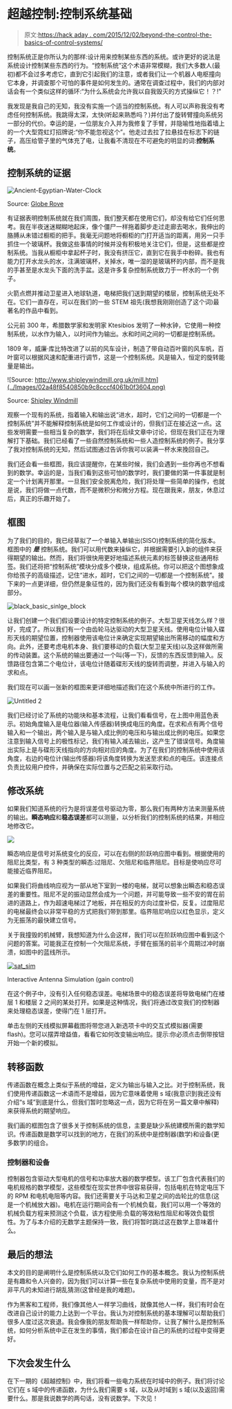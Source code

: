 # 超越控制:控制系统基础

> 原文:[https://hack aday . com/2015/12/02/beyond-the-control-the-basics-of-control-systems/](https://hackaday.com/2015/12/02/beyond-control-the-basics-of-control-systems/)

控制系统正是你所认为的那样:设计用来控制某些东西的系统。或许更好的说法是系统设计控制某些东西的行为。“控制系统”这个术语非常模糊，我们大多数人(最初)都不会过多考虑它，直到它引起我们的注意，或者我们让一个机器人电枢撞向它本身，并调查那个可怕的事件是如何发生的。通常在调查过程中，我们的内部对话会有一个类似这样的循环:“为什么系统会允许我以自我毁灭的方式操纵它！？!"

我发现是我自己的无知，我没有实施一个适当的控制系统。有人可以声称我没有考虑任何控制系统。我跳得太深，太快(听起来熟悉吗？)并付出了旋转臂撞向系统另一部分的代价。幸运的是，一位朋友介入并为我修复了手臂，并隐喻性地指着墙上的一个大型霓虹灯招牌说:“你不能忽视这个”。他走过去拉了拉悬挂在标志下的链子，高压给管子里的气体充了电，让我看不清现在不可避免的明显的词:**控制系统**。

## 控制系统的证据

![Ancient-Egyptian-Water-Clock](../Images/c1e347d021e9f0be55161b091d0d399b.png)

Source: [Globe Rove](http://globerove.com/egypt/ancient-egyptian-water-clock/3235)

有证据表明控制系统就在我们周围，我们整天都在使用它们，却没有给它们任何思考。我在半夜迷迷糊糊地起床，像个僵尸一样拖着脚步走过走廊去喝水，我伸出的胳膊从未错过橱柜的把手。我毫无问题地将橱柜的门打开适当的距离，用另一只手抓住一个玻璃杯。我做这些事情的时候并没有积极地关注它们，但是，这些都是控制系统。当我从橱柜中拿起杯子时，我没有挤压它，直到它在我手中粉碎。我也有能力打开水龙头的水，注满玻璃杯，关掉水，唯一湿的是玻璃杯的内部，而不是我的手甚至是水龙头下面的洗手盆。这是许多复杂控制系统致力于一杯水的一个例子。

火箭点燃并推动卫星进入地球轨道，电梯把我们送到期望的楼层，控制系统无处不在。它们一直存在，可以在我们的一些 STEM 祖先(我想我刚刚创造了这个词)最著名的作品中看到。

公元前 300 年，希腊数学家和发明家 Ktesibios 发明了一种水钟，它使用一种控制系统，以水作为输入，以时间作为输出。水和时间之间的一切都是控制系统。

1809 年，威廉·库比特改进了以前的风车设计，制造了带自动百叶窗的风车帆，百叶窗可以根据风速和配重进行调节，这是一个控制系统。风是输入，恒定的旋转能量是输出。

![Source: http://www.shipleywindmill.org.uk/mill.htm](../Images/02a48f8540850b9c8cccf4061b0f3604.png)

Source: [Shipley Windmill](http://www.shipleywindmill.org.uk/mill.htm)

观察一个现有的系统，指着输入和输出说“进水，超时，它们之间的一切都是一个控制系统”并不能解释控制系统是如何工作或设计的，但我们正在接近这一点。这些发明需要一些相当复杂的数学，我们将在后续文章中讨论，但现在我们正在为理解打下基础。我们已经看了一些自然控制系统和一些人造控制系统的例子。我分享了我对控制系统的无知，然后试图通过告诉你我可以装满一杯水来挽回自己。

我们还会看一些框图，我应该提醒你，在某些时候，我们会遇到一些你再也不想看到的数学。幸运的是，当我们看到这些可怕的数学时，我们要做的第一件事就是制定一个计划离开那里。一旦我们安全脱离危险，我们将处理一些简单的操作，也就是说，我们将做一点代数，而不是微积分和微分方程。现在跟我来，朋友，休息过后，真正的乐趣开始了。

## 框图

为了我们的目的，我已经草拟了一个单输入单输出(SISO)控制系统的简化版本。框图中的 ***是*** 控制系统。我们可以用代数来操纵它，并根据需要引入新的组件来获得期望的输出。然而，我们将很快用更好地描述系统元素的标签替换这些通用标签。我们还将把“控制系统”模块分成多个模块，组成系统。你可以把这个图想象成你给孩子的高级描述，记住“进水，超时，它们之间的一切都是一个控制系统”。接下来的一点更详细，但仍然是象征性的，因为我们还没有看到每个模块的数学组成部分。

![black_basic_sinlge_block](../Images/9a37f4d2845fb807cc67181fe212a836.png)

让我们创建一个我们假设要设计的特定控制系统的例子。大型卫星天线怎么样？很好，完成了。所以我们有一个由齿轮马达驱动的大型卫星天线。使用电位计输入碟形天线的期望位置，控制器使用该电位计来确定实现期望输出所需移动的幅度和方向。此外，还要考虑电机本身、我们要移动的负载(大型卫星天线)以及这样做所需的传动装置。这个系统的输出要通过一个叫(等一下)，反馈的东西反馈到输入。反馈路径包含第二个电位计，该电位计随着碟形天线的旋转而调整，并进入与输入的求和点。

我们现在可以画一张新的框图来更详细地描述我们在这个系统中所进行的工作。

![Untitled 2](../Images/2731230bf3e66e4e5e98321681b949d0.png)

我们已经讨论了系统的功能块和基本流程，让我们看看信号，在上图中用蓝色表示。初始角度输入是电位器(输入传感器)转换成电压的角度。在求和点有两个信号输入和一个输出，两个输入是与输入成比例的电压和与输出成比例的电压。如果您注意到输入信号上的极性标记，我们有输入减去输出，这产生了错误信号。角度输出实际上是与碟形天线指向的方向相对应的角度。为了在我们的控制系统中使用该角度，右边的电位计(输出传感器)将该角度转换为发送至求和点的电压。该连接点负责比较用户控件，并确保在实际位置与之匹配之前采取行动。

## 修改系统

如果我们知道系统的行为是将误差信号驱动为零，那么我们有两种方法来测量系统的输出。**瞬态响应**和**稳态误差**都可以测量，以分析我们的控制系统的结果，并相应地修改它。

![](../Images/021c0b92267099078edb62e2d257c181.png)

瞬态响应是信号对系统变化的反应，可以在右侧的阶跃响应图中看到。根据使用的阻尼比类型，有 3 种类型的瞬态:过阻尼、欠阻尼和临界阻尼。目标是使响应尽可能接近临界阻尼。

如果我们将曲线响应视为一部从地下室到一楼的电梯，就可以想象出瞬态和稳态误差的重要性。阻尼不足的振动显然会成为一个问题，并可能导致一些不安的胃在前进的道路上，作为超速电梯过了地板，并在相反的方向过度补偿，反复。过度阻尼的电梯最终会以非常平稳的方式把我们带到那里。临界阻尼响应以红色显示，定义为无振荡的最快建立信号。

关于我撞毁的机械臂，我想知道为什么会这样，我们可以在阶跃响应图中看到这个问题的答案。可能我正在控制一个欠阻尼系统，手臂在振荡的前半个周期过冲时崩溃，如图中的蓝线所示。

[![sat_sim](../Images/0a48a61f540c1fdd498c8bbde98cc68f.png)](http://www.wiley.com/college/nise/0471794759/swf/AntenaChap1.swf)

Interactive Antenna Simulation (gain control)

在这个例子中，没有引入任何稳态误差。电梯场景中的稳态误差将导致电梯门在楼层 1 和楼层 2 之间的某处打开。如果是这种情况，我们将通过改变我们的控制器来处理稳态误差，使得门在 1 层打开。

单击左侧的天线模拟屏幕截图将带您进入新选项卡中的交互式模拟器(需要 flash)。您可以摆弄增益值，看看它如何改变输出响应。提示:你必须点击倒带按钮开始一个新的模拟。

## 转移函数

传递函数在概念上类似于系统的增益，定义为输出与输入之比。对于控制系统，我们使用传递函数这一术语而不是增益，因为它意味着使用 s 域(我意识到我还没有介绍“s 域”到底是什么，但我们暂时忽略这一点，因为它将在另一篇文章中解释)来获得系统的期望响应。

我们画的框图包含了很多关于控制系统的信息，主要是缺少系统建模所需的数学知识。传递函数是数学可以找到的地方，在我们的系统中是控制器(数学)和设备(更多数学)的组合。

### 控制器和设备

控制器包含驱动大型电机的信号和功率放大器的数学模型。该工厂包含代表我们的电机规格的数学模型，这些模型在现实世界中很容易获得，包括电机在特定电压下的 RPM 和电机电阻等内容。我们还需要关于马达和卫星之间的齿轮比的信息(这是一个机械放大器)。电机在运行期间会有一个机械负载，我们可以用一个等效的机械负载方程来预测这个负载，该方程使用:负载的等效粘性阻尼和等效负载惯性。为了与本介绍的无数学主题保持一致，我们将暂时跳过这在数学上意味着什么。

## 最后的想法

本文的目的是阐明什么是控制系统以及它们如何工作的基本概念。我认为控制系统是有趣和令人兴奋的，因为我们可以计算一些在复杂系统中使用的变量，而不是对非平凡的未知进行胡乱猜测(这曾经是我的难题)。

作为黑客和工程师，我们像其他人一样学习曲线，就像其他人一样，我们有时会在改进自己设计的能力上达到一个平台。我认为对控制系统的基本理解可以帮助我们很多人度过这次衰退。我会像我的朋友帮助我一样帮助你，让我了解什么是控制系统，如何分析系统中正在发生的事情，我们都会在设计自己的系统的过程中变得更好。

## 下次会发生什么

在下一期的《超越控制》中，我们将看一些电力系统在时域中的例子。我们将讨论它们在 s 域中的传递函数，为什么我们需要 s 域，以及从时域到 s 域(以及返回)需要什么。那是我说数学的两句话，没有说数学。下次见！